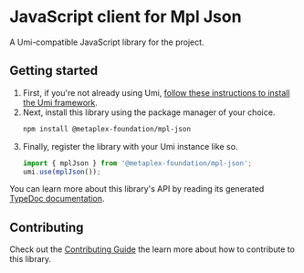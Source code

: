 # JavaScript client for Mpl Json

A Umi-compatible JavaScript library for the project.

## Getting started

1. First, if you're not already using Umi, [follow these instructions to install the Umi framework](https://github.com/metaplex-foundation/umi/blob/main/docs/installation.md).
2. Next, install this library using the package manager of your choice.
   ```sh
   npm install @metaplex-foundation/mpl-json
   ```
2. Finally, register the library with your Umi instance like so.
   ```ts
   import { mplJson } from '@metaplex-foundation/mpl-json';
   umi.use(mplJson());
   ```

You can learn more about this library's API by reading its generated [TypeDoc documentation](https://mpl-json-js-docs.vercel.app).

## Contributing

Check out the [Contributing Guide](./CONTRIBUTING.md) the learn more about how to contribute to this library.
